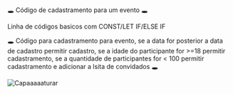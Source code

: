 🕳 Código de cadastramento para um evento 🕳

Linha de códigos basicos com CONST/LET      IF/ELSE IF

🕳 Código para cadastramento para evento, se a data for posterior a data de cadastro permitir cadastro, se a idade do participante for >=18 permitir cadastramento, se a quantidade de participantes for < 100 permitir cadastramento e adicionar a lsita de convidados 🕳

![Capaaaaaturar](https://user-images.githubusercontent.com/106829052/183600841-62322863-a9e7-4b1d-90e6-8485d4ca5dd7.PNG)